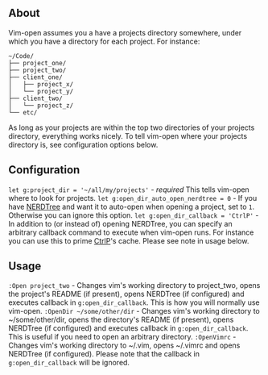 ## About

Vim-open assumes you a have a projects directory somewhere, under which you have a directory for each project. For instance:

    ~/Code/
    ├── project_one/
    ├── project_two/
    ├── client_one/
    │   ├── project_x/
    │   └── project_y/
    ├── client_two/
    │   └── project_z/
    └── etc/

As long as your projects are within the top two directories of your projects directory, everything works nicely. To tell vim-open where your projects directory is, see configuration options below.


## Configuration

`let g:project_dir = '~/all/my/projects'` - *required* This tells vim-open where to look for projects.
`let g:open_dir_auto_open_nerdtree = 0` - If you have [NERDTree](http://www.vim.org/scripts/script.php?script_id=1658) and want it to auto-open when opening a project, set to `1`. Otherwise you can ignore this option.
`let g:open_dir_callback = 'CtrlP'` - In addition to (or instead of) opening NERDTree, you can specify an arbitrary callback command to execute when vim-open runs. For instance you can use this to prime [CtrlP](http://kien.github.com/ctrlp.vim/)'s cache. Please see note in usage below.


## Usage

`:Open project_two` - Changes vim's working directory to project\_two, opens the project's README (if present), opens NERDTree (if configured) and executes callback in `g:open_dir_callback`. This is how you will normally use vim-open.
`:OpenDir ~/some/other/dir` - Changes vim's working directory to ~/some/other/dir, opens the directory's README (if present), opens NERDTree (if configured) and executes callback in `g:open_dir_callback`. This is useful if you need to open an arbitrary directory.
`:OpenVimrc` - Changes vim's working directory to ~/.vim, opens ~/.vimrc and opens NERDTree (if configured). Please note that the callback in `g:open_dir_callback` will be ignored.
